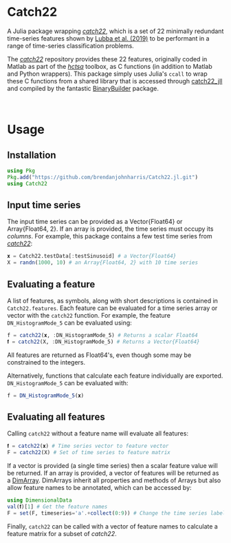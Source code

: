 # Catch22
A Julia package wrapping [_catch22_](https://www.github.com/chlubba/catch22), which is a set of 22 minimally redundant time-series features shown by [Lubba et al. (2019)](https://doi.org/10.1007/s10618-019-00647-x) to be performant in a range of time-series classification problems.

The [_catch22_](https://www.github.com/chlubba/catch22) repository provides these 22 features, originally coded in Matlab as part of the [_hctsa_](https://github.com/benfulcher/hctsa) toolbox, as C functions (in addition to Matlab and Python wrappers). This package simply uses Julia's `ccall` to wrap these C functions from a shared library that is accessed through [catch22_jll](https://github.com/JuliaBinaryWrappers/catch22_jll.jl) and compiled by the fantastic [BinaryBuilder](https://github.com/JuliaPackaging/BinaryBuilder.jl) package.

<br>

# Usage
## Installation
```Julia
using Pkg
Pkg.add("https://github.com/brendanjohnharris/Catch22.jl.git")
using Catch22
```

## Input time series
The input time series can be provided as a Vector{Float64} or Array{Float64, 2}. If an array is provided, the time series must occupy its _columns_. For example, this package contains a few test time series from [_catch22_](https://www.github.com/chlubba/catch22):
```Julia
𝐱 = Catch22.testData[:testSinusoid] # a Vector{Float64}
X = randn(1000, 10) # an Array{Float64, 2} with 10 time series
```

## Evaluating a feature
A list of features, as symbols, along with short descriptions is contained in `Catch22.features`. Each feature can be evaluated for a time series array or vector with the `catch22` function. For example, the feature `DN_HistogramMode_5` can be evaluated using:
```Julia
f = catch22(𝐱, :DN_HistogramMode_5) # Returns a scalar Float64
𝐟 = catch22(X, :DN_HistogramMode_5) # Returns a Vector{Float64}
```
All features are returned as Float64's, even though some may be constrained to the integers.

Alternatively, functions that calculate each feature individually are exported. `DN_HistogramMode_5` can be evaluated with:
```Julia
f = DN_HistogramMode_5(𝐱)
```

## Evaluating all features
Calling `catch22` without a feature name will evaluate all features:
```Julia
𝐟 = catch22(𝐱) # Time series vector to feature vector
F = catch22(X) # Set of time series to feature matrix
```

If a vector is provided (a single time series) then a scalar feature value will be returned. If an array is provided, a vector of features will be returned as a [DimArray](https://github.com/rafaqz/DimensionalData.jl). DimArrays inherit all properties and methods of Arrays but also allow feature names to be annotated, which can be accessed by:
```Julia
using DimensionalData
val(𝐟)[1] # Get the feature names
F = set(F, timeseries='a'.+collect(0:9)) # Change the time series labels to a:j
```
Finally, `catch22` can be called with a vector of feature names to calculate a feature matrix for a subset of _catch22_.
